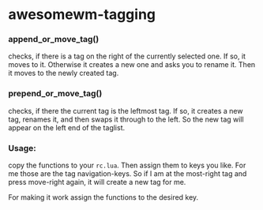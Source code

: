 # awesomewm-tagging

### append_or_move_tag()
checks, if there is a tag on the right of the currently selected one. If so, it moves to it. 
Otherwise it creates a new one and asks you to rename it. Then it moves to the newly created tag. 

### prepend_or_move_tag()
checks, if there the current tag is the leftmost tag. If so, it creates a new tag, renames it, and then swaps it through to the left. So the new tag will appear on the left end of the taglist.

### Usage:
copy the functions to your ```rc.lua```. Then assign them to keys you like. For me those are the tag navigation-keys. So if I am at the most-right tag and press move-right again, it will create a new tag for me. 

For making it work assign the functions to the desired key. 
